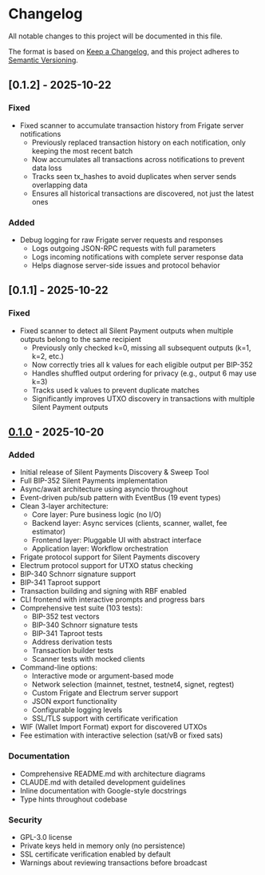 # Changelog

All notable changes to this project will be documented in this file.

The format is based on [Keep a Changelog](https://keepachangelog.com/en/1.0.0/),
and this project adheres to [Semantic Versioning](https://semver.org/spec/v2.0.0.html).

## [0.1.2] - 2025-10-22

### Fixed
- Fixed scanner to accumulate transaction history from Frigate server notifications
  - Previously replaced transaction history on each notification, only keeping the most recent batch
  - Now accumulates all transactions across notifications to prevent data loss
  - Tracks seen tx_hashes to avoid duplicates when server sends overlapping data
  - Ensures all historical transactions are discovered, not just the latest ones

### Added
- Debug logging for raw Frigate server requests and responses
  - Logs outgoing JSON-RPC requests with full parameters
  - Logs incoming notifications with complete server response data
  - Helps diagnose server-side issues and protocol behavior

## [0.1.1] - 2025-10-22

### Fixed
- Fixed scanner to detect all Silent Payment outputs when multiple outputs belong to the same recipient
  - Previously only checked k=0, missing all subsequent outputs (k=1, k=2, etc.)
  - Now correctly tries all k values for each eligible output per BIP-352
  - Handles shuffled output ordering for privacy (e.g., output 6 may use k=3)
  - Tracks used k values to prevent duplicate matches
  - Significantly improves UTXO discovery in transactions with multiple Silent Payment outputs

## [0.1.0] - 2025-10-20

### Added
- Initial release of Silent Payments Discovery & Sweep Tool
- Full BIP-352 Silent Payments implementation
- Async/await architecture using asyncio throughout
- Event-driven pub/sub pattern with EventBus (19 event types)
- Clean 3-layer architecture:
  - Core layer: Pure business logic (no I/O)
  - Backend layer: Async services (clients, scanner, wallet, fee estimator)
  - Frontend layer: Pluggable UI with abstract interface
  - Application layer: Workflow orchestration
- Frigate protocol support for Silent Payments discovery
- Electrum protocol support for UTXO status checking
- BIP-340 Schnorr signature support
- BIP-341 Taproot support
- Transaction building and signing with RBF enabled
- CLI frontend with interactive prompts and progress bars
- Comprehensive test suite (103 tests):
  - BIP-352 test vectors
  - BIP-340 Schnorr signature tests
  - BIP-341 Taproot tests
  - Address derivation tests
  - Transaction builder tests
  - Scanner tests with mocked clients
- Command-line options:
  - Interactive mode or argument-based mode
  - Network selection (mainnet, testnet, testnet4, signet, regtest)
  - Custom Frigate and Electrum server support
  - JSON export functionality
  - Configurable logging levels
  - SSL/TLS support with certificate verification
- WIF (Wallet Import Format) export for discovered UTXOs
- Fee estimation with interactive selection (sat/vB or fixed sats)

### Documentation
- Comprehensive README.md with architecture diagrams
- CLAUDE.md with detailed development guidelines
- Inline documentation with Google-style docstrings
- Type hints throughout codebase

### Security
- GPL-3.0 license
- Private keys held in memory only (no persistence)
- SSL certificate verification enabled by default
- Warnings about reviewing transactions before broadcast

[0.1.0]: https://github.com/levinster82/sptools-py/releases/tag/v0.1.0
